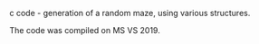 c code - generation of a random maze, using various structures.

The code was compiled on MS VS 2019.